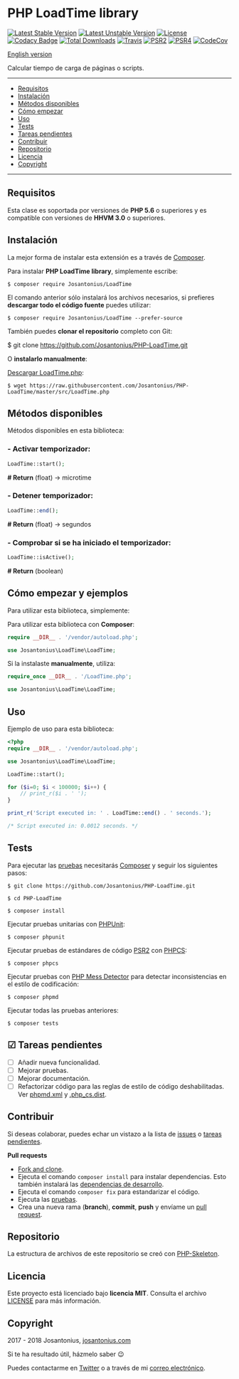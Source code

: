 # PHP LoadTime library

[![Latest Stable Version](https://poser.pugx.org/josantonius/LoadTime/v/stable)](https://packagist.org/packages/josantonius/LoadTime) [![Latest Unstable Version](https://poser.pugx.org/josantonius/LoadTime/v/unstable)](https://packagist.org/packages/josantonius/LoadTime) [![License](https://poser.pugx.org/josantonius/LoadTime/license)](LICENSE) [![Codacy Badge](https://api.codacy.com/project/badge/Grade/57116769927e42828991c8f68fd76870)](https://www.codacy.com/app/Josantonius/PHP-LoadTime?utm_source=github.com&amp;utm_medium=referral&amp;utm_content=Josantonius/PHP-LoadTime&amp;utm_campaign=Badge_Grade) [![Total Downloads](https://poser.pugx.org/josantonius/LoadTime/downloads)](https://packagist.org/packages/josantonius/LoadTime) [![Travis](https://travis-ci.org/Josantonius/PHP-LoadTime.svg)](https://travis-ci.org/Josantonius/PHP-LoadTime) [![PSR2](https://img.shields.io/badge/PSR-2-1abc9c.svg)](http://www.php-fig.org/psr/psr-2/) [![PSR4](https://img.shields.io/badge/PSR-4-9b59b6.svg)](http://www.php-fig.org/psr/psr-4/) [![CodeCov](https://codecov.io/gh/Josantonius/PHP-LoadTime/branch/master/graph/badge.svg)](https://codecov.io/gh/Josantonius/PHP-LoadTime)

[English version](README.md)

Calcular tiempo de carga de páginas o scripts.

---

- [Requisitos](#requisitos)
- [Instalación](#instalación)
- [Métodos disponibles](#métodos-disponibles)
- [Cómo empezar](#cómo-empezar)
- [Uso](#uso)
- [Tests](#tests)
- [Tareas pendientes](#-tareas-pendientes)
- [Contribuir](#contribuir)
- [Repositorio](#repositorio)
- [Licencia](#licencia)
- [Copyright](#copyright)

---

## Requisitos

Esta clase es soportada por versiones de **PHP 5.6** o superiores y es compatible con versiones de **HHVM 3.0** o superiores.

## Instalación 

La mejor forma de instalar esta extensión es a través de [Composer](http://getcomposer.org/download/).

Para instalar **PHP LoadTime library**, simplemente escribe:

    $ composer require Josantonius/LoadTime

El comando anterior sólo instalará los archivos necesarios, si prefieres **descargar todo el código fuente** puedes utilizar:

    $ composer require Josantonius/LoadTime --prefer-source

También puedes **clonar el repositorio** completo con Git:

  $ git clone https://github.com/Josantonius/PHP-LoadTime.git

O **instalarlo manualmente**:

[Descargar LoadTime.php](https://raw.githubusercontent.com/Josantonius/PHP-LoadTime/master/src/LoadTime.php):

    $ wget https://raw.githubusercontent.com/Josantonius/PHP-LoadTime/master/src/LoadTime.php

## Métodos disponibles

Métodos disponibles en esta biblioteca:

### - Activar temporizador:

```php
LoadTime::start();
```

**# Return** (float) → microtime

### - Detener temporizador:

```php
LoadTime::end();
```

**# Return** (float) → segundos

### - Comprobar si se ha iniciado el temporizador:

```php
LoadTime::isActive();
```

**# Return** (boolean)

## Cómo empezar y ejemplos

Para utilizar esta biblioteca, simplemente:

Para utilizar esta biblioteca con **Composer**:

```php
require __DIR__ . '/vendor/autoload.php';

use Josantonius\LoadTime\LoadTime;
```

Si la instalaste **manualmente**, utiliza:

```php
require_once __DIR__ . '/LoadTime.php';

use Josantonius\LoadTime\LoadTime;
```

## Uso

Ejemplo de uso para esta biblioteca:

```php
<?php
require __DIR__ . '/vendor/autoload.php';

use Josantonius\LoadTime\LoadTime;

LoadTime::start();

for ($i=0; $i < 100000; $i++) { 
    // print_r($i . ' ');
}

print_r('Script executed in: ' . LoadTime::end() . ' seconds.'); 

/* Script executed in: 0.0012 seconds. */
```

## Tests 

Para ejecutar las [pruebas](tests) necesitarás [Composer](http://getcomposer.org/download/) y seguir los siguientes pasos:

    $ git clone https://github.com/Josantonius/PHP-LoadTime.git
    
    $ cd PHP-LoadTime

    $ composer install

Ejecutar pruebas unitarias con [PHPUnit](https://phpunit.de/):

    $ composer phpunit

Ejecutar pruebas de estándares de código [PSR2](http://www.php-fig.org/psr/psr-2/) con [PHPCS](https://github.com/squizlabs/PHP_CodeSniffer):

    $ composer phpcs

Ejecutar pruebas con [PHP Mess Detector](https://phpmd.org/) para detectar inconsistencias en el estilo de codificación:

    $ composer phpmd

Ejecutar todas las pruebas anteriores:

    $ composer tests

## ☑ Tareas pendientes

- [ ] Añadir nueva funcionalidad.
- [ ] Mejorar pruebas.
- [ ] Mejorar documentación.
- [ ] Refactorizar código para las reglas de estilo de código deshabilitadas. Ver [phpmd.xml](phpmd.xml) y [.php_cs.dist](.php_cs.dist).

## Contribuir

Si deseas colaborar, puedes echar un vistazo a la lista de
[issues](https://github.com/Josantonius/PHP-LoadTime/issues) o [tareas pendientes](#-tareas-pendientes).

**Pull requests**

* [Fork and clone](https://help.github.com/articles/fork-a-repo).
* Ejecuta el comando `composer install` para instalar dependencias.
  Esto también instalará las [dependencias de desarrollo](https://getcomposer.org/doc/03-cli.md#install).
* Ejecuta el comando `composer fix` para estandarizar el código.
* Ejecuta las [pruebas](#tests).
* Crea una nueva rama (**branch**), **commit**, **push** y envíame un
  [pull request](https://help.github.com/articles/using-pull-requests).

## Repositorio

La estructura de archivos de este repositorio se creó con [PHP-Skeleton](https://github.com/Josantonius/PHP-Skeleton).

## Licencia

Este proyecto está licenciado bajo **licencia MIT**. Consulta el archivo [LICENSE](LICENSE) para más información.

## Copyright

2017 - 2018 Josantonius, [josantonius.com](https://josantonius.com/)

Si te ha resultado útil, házmelo saber :wink:

Puedes contactarme en [Twitter](https://twitter.com/Josantonius) o a través de mi [correo electrónico](mailto:hello@josantonius.com).